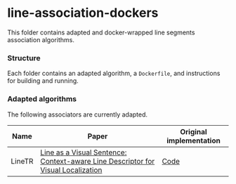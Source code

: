 # line-association-dockers

This folder contains adapted and docker-wrapped line segments association algorithms.
### Structure
Each folder contains an adapted algorithm, a `Dockerfile`, and instructions for building and running.

### Adapted algorithms
The following associators are currently adapted.


| Name        | Paper                                                                                                                                          | Original implementation                                    |
|-------------|------------------------------------------------------------------------------------------------------------------------------------------------|------------------------------------------------------------|
| LineTR      | [Line as a Visual Sentence: Context-aware Line Descriptor for Visual Localization](https://arxiv.org/abs/2109.04753)                           | [Code](https://github.com/yosungho/LineTR)         |